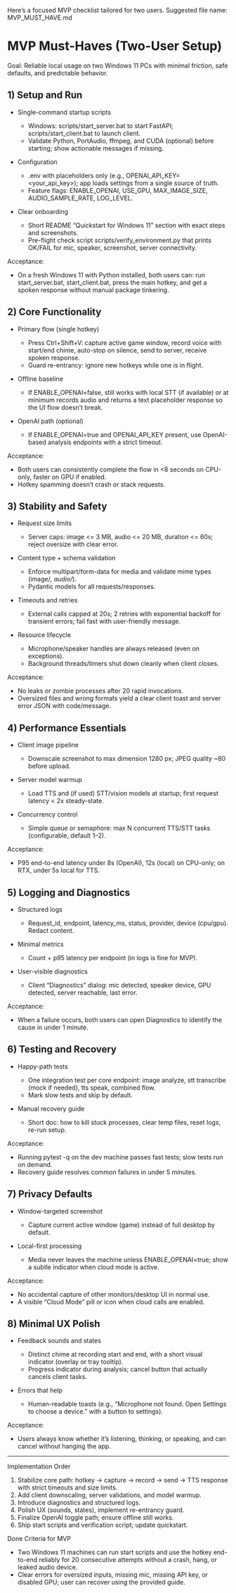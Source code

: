 Here’s a focused MVP checklist tailored for two users. Suggested file name: MVP_MUST_HAVE.md

# MVP Must-Haves (Two-User Setup)

Goal: Reliable local usage on two Windows 11 PCs with minimal friction, safe defaults, and predictable behavior.

## 1) Setup and Run

- Single-command startup scripts
    - Windows: scripts/start_server.bat to start FastAPI; scripts/start_client.bat to launch client.
    - Validate Python, PortAudio, ffmpeg, and CUDA (optional) before starting; show actionable messages if missing.

- Configuration
    - .env with placeholders only (e.g., OPENAI_API_KEY=<your_api_key>); app loads settings from a single source of truth.
    - Feature flags: ENABLE_OPENAI, USE_GPU, MAX_IMAGE_SIZE, AUDIO_SAMPLE_RATE, LOG_LEVEL.

- Clear onboarding
    - Short README “Quickstart for Windows 11” section with exact steps and screenshots.
    - Pre-flight check script scripts/verify_environment.py that prints OK/FAIL for mic, speaker, screenshot, server connectivity.

Acceptance:
- On a fresh Windows 11 with Python installed, both users can: run start_server.bat, start_client.bat, press the main hotkey, and get a spoken response without manual package tinkering.

## 2) Core Functionality

- Primary flow (single hotkey)
    - Press Ctrl+Shift+V: capture active game window, record voice with start/end chime, auto-stop on silence, send to server, receive spoken response.
    - Guard re-entrancy: ignore new hotkeys while one is in flight.

- Offline baseline
    - If ENABLE_OPENAI=false, still works with local STT (if available) or at minimum records audio and returns a text placeholder response so the UI flow doesn’t break.

- OpenAI path (optional)
    - If ENABLE_OPENAI=true and OPENAI_API_KEY present, use OpenAI-based analysis endpoints with a strict timeout.

Acceptance:
- Both users can consistently complete the flow in <8 seconds on CPU-only, faster on GPU if enabled.
- Hotkey spamming doesn’t crash or stack requests.

## 3) Stability and Safety

- Request size limits
    - Server caps: image <= 3 MB, audio <= 20 MB, duration <= 60s; reject oversize with clear error.

- Content type + schema validation
    - Enforce multipart/form-data for media and validate mime types (image/*, audio/*).
    - Pydantic models for all requests/responses.

- Timeouts and retries
    - External calls capped at 20s; 2 retries with exponential backoff for transient errors; fail fast with user-friendly message.

- Resource lifecycle
    - Microphone/speaker handles are always released (even on exceptions).
    - Background threads/timers shut down cleanly when client closes.

Acceptance:
- No leaks or zombie processes after 20 rapid invocations.
- Oversized files and wrong formats yield a clear client toast and server error JSON with code/message.

## 4) Performance Essentials

- Client image pipeline
    - Downscale screenshot to max dimension 1280 px; JPEG quality ~80 before upload.

- Server model warmup
    - Load TTS and (if used) STT/vision models at startup; first request latency < 2x steady-state.

- Concurrency control
    - Simple queue or semaphore: max N concurrent TTS/STT tasks (configurable, default 1–2).

Acceptance:
- P95 end-to-end latency under 8s (OpenAI), 12s (local) on CPU-only; on RTX, under 5s local for TTS.

## 5) Logging and Diagnostics

- Structured logs
    - Request_id, endpoint, latency_ms, status, provider, device (cpu/gpu). Redact content.

- Minimal metrics
    - Count + p95 latency per endpoint (in logs is fine for MVP).

- User-visible diagnostics
    - Client “Diagnostics” dialog: mic detected, speaker device, GPU detected, server reachable, last error.

Acceptance:
- When a failure occurs, both users can open Diagnostics to identify the cause in under 1 minute.

## 6) Testing and Recovery

- Happy-path tests
    - One integration test per core endpoint: image analyze, stt transcribe (mock if needed), tts speak, combined flow.
    - Mark slow tests and skip by default.

- Manual recovery guide
    - Short doc: how to kill stuck processes, clear temp files, reset logs, re-run setup.

Acceptance:
- Running pytest -q on the dev machine passes fast tests; slow tests run on demand.
- Recovery guide resolves common failures in under 5 minutes.

## 7) Privacy Defaults

- Window-targeted screenshot
    - Capture current active window (game) instead of full desktop by default.

- Local-first processing
    - Media never leaves the machine unless ENABLE_OPENAI=true; show a subtle indicator when cloud mode is active.

Acceptance:
- No accidental capture of other monitors/desktop UI in normal use.
- A visible “Cloud Mode” pill or icon when cloud calls are enabled.

## 8) Minimal UX Polish

- Feedback sounds and states
    - Distinct chime at recording start and end, with a short visual indicator (overlay or tray tooltip).
    - Progress indicator during analysis; cancel button that actually cancels client tasks.

- Errors that help
    - Human-readable toasts (e.g., “Microphone not found. Open Settings to choose a device.” with a button to settings).

Acceptance:
- Users always know whether it’s listening, thinking, or speaking, and can cancel without hanging the app.

---

Implementation Order

1) Stabilize core path: hotkey -> capture -> record -> send -> TTS response with strict timeouts and size limits.
2) Add client downscaling, server validations, and model warmup.
3) Introduce diagnostics and structured logs.
4) Polish UX (sounds, states), implement re-entrancy guard.
5) Finalize OpenAI toggle path; ensure offline still works.
6) Ship start scripts and verification script; update quickstart.

Done Criteria for MVP
- Two Windows 11 machines can run start scripts and use the hotkey end-to-end reliably for 20 consecutive attempts without a crash, hang, or leaked audio device.
- Clear errors for oversized inputs, missing mic, missing API key, or disabled GPU; user can recover using the provided guide.
